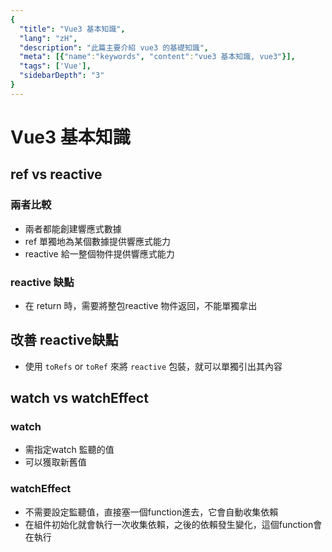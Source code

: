 ```yaml
---
{
  "title": "Vue3 基本知識",
  "lang": "zH",
  "description": "此篇主要介紹 vue3 的基礎知識",
  "meta": [{"name":"keywords", "content":"vue3 基本知識, vue3"}],
  "tags": ['Vue'],
  "sidebarDepth": "3"
}
---
```


# Vue3 基本知識
## ref vs reactive
### 兩者比較
* 兩者都能創建響應式數據
* ref 單獨地為某個數據提供響應式能力
* reactive 給一整個物件提供響應式能力

### reactive 缺點
* 在 return 時，需要將整包reactive 物件返回，不能單獨拿出

## 改善 reactive缺點
* 使用 `toRefs` or `toRef` 來將 `reactive` 包裝，就可以單獨引出其內容

## watch vs watchEffect
### watch
* 需指定watch 監聽的值
* 可以獲取新舊值
### watchEffect
* 不需要設定監聽值，直接塞一個function進去，它會自動收集依賴
* 在組件初始化就會執行一次收集依賴，之後的依賴發生變化，這個function會在執行
